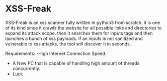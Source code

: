 # XSS-Freak
XSS-Freak is an xss scanner fully written in python3 from scratch. it is one of its kind since it crawls the website for all possible links and directories to expand its attack scope. then it searches them for inputs tags and then launches a  bunch of xss payloads. if an inputs is not sanitized and vulnerable to xss attacks, the tool will discover it in seconds.

Requirements:
-High Internet Connection Speed.
- A New PC that is capable of handling high amount of threads concurrently.
- Luck
